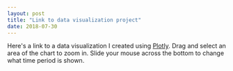 ```yaml
---
layout: post
title: "Link to data visualization project"
date: 2018-07-30
---
```


Here's a link to a data visualization I created using [Plotly](https://plot.ly/~Ross.Brown.Ph.D./73/). Drag and select an area of the chart to zoom in. Slide your mouse across the bottom to change what time period is shown.
